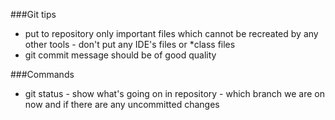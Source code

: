 ###Git tips
- put to repository only important files which cannot be recreated by any other tools - don't put any IDE's files or *class files
- git commit message should be of good quality

###Commands
- git status - show what's going on in repository - which branch we are on now and if there are any uncommitted changes